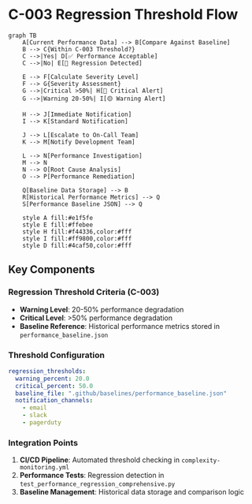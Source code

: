# C-003 Regression Threshold Flow

```mermaid
graph TB
    A[Current Performance Data] --> B[Compare Against Baseline]
    B --> C{Within C-003 Threshold?}
    C -->|Yes| D[✅ Performance Acceptable]
    C -->|No| E[🚨 Regression Detected]
    
    E --> F[Calculate Severity Level]
    F --> G{Severity Assessment}
    G -->|Critical >50%| H[🔴 Critical Alert]
    G -->|Warning 20-50%| I[🟡 Warning Alert]
    
    H --> J[Immediate Notification]
    I --> K[Standard Notification]
    
    J --> L[Escalate to On-Call Team]
    K --> M[Notify Development Team]
    
    L --> N[Performance Investigation]
    M --> N
    N --> O[Root Cause Analysis]
    O --> P[Performance Remediation]
    
    Q[Baseline Data Storage] --> B
    R[Historical Performance Metrics] --> Q
    S[Performance Baseline JSON] --> Q
    
    style A fill:#e1f5fe
    style E fill:#ffebee
    style H fill:#f44336,color:#fff
    style I fill:#ff9800,color:#fff
    style D fill:#4caf50,color:#fff
```

## Key Components

### Regression Threshold Criteria (C-003)
- **Warning Level**: 20-50% performance degradation
- **Critical Level**: >50% performance degradation
- **Baseline Reference**: Historical performance metrics stored in `performance_baseline.json`

### Threshold Configuration
```yaml
regression_thresholds:
  warning_percent: 20.0
  critical_percent: 50.0
  baseline_file: ".github/baselines/performance_baseline.json"
  notification_channels:
    - email
    - slack
    - pagerduty
```

### Integration Points
1. **CI/CD Pipeline**: Automated threshold checking in `complexity-monitoring.yml`
2. **Performance Tests**: Regression detection in `test_performance_regression_comprehensive.py`
3. **Baseline Management**: Historical data storage and comparison logic
